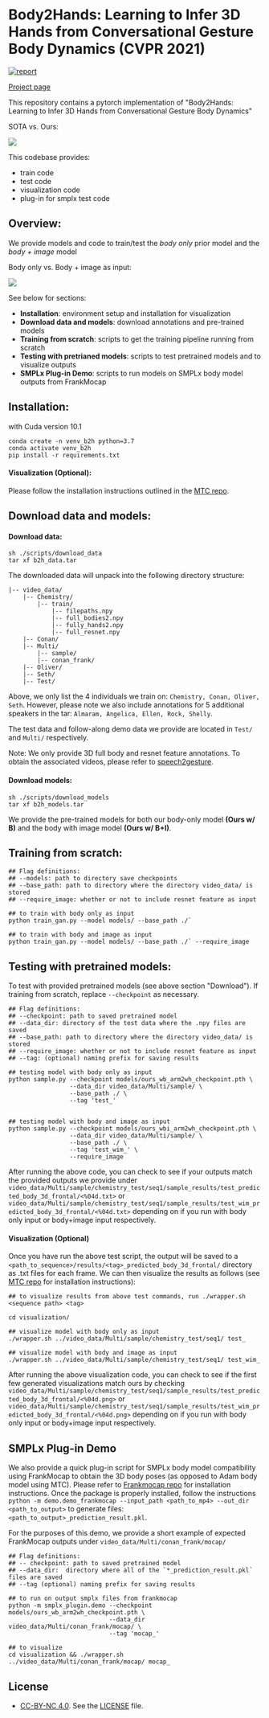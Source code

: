 # Body2Hands: Learning to Infer 3D Hands from Conversational Gesture Body Dynamics (CVPR 2021)

[![report](https://img.shields.io/badge/arXiv-2007.12287-b31b1b.svg)](https://arxiv.org/abs/2007.12287#)

[Project page](http://people.eecs.berkeley.edu/~evonne_ng/projects/body2hands/)

This repository contains a pytorch implementation of "Body2Hands: Learning to Infer 3D Hands from Conversational Gesture Body Dynamics"

SOTA vs. Ours:

![](video_data/b2h_mtc_preview.gif)

This codebase provides:
- train code
- test code
- visualization code
- plug-in for smplx test code


## Overview:
We provide models and code to train/test the *body only* prior model and the *body + image* model

Body only vs. Body + image as input:

![](video_data/b2h_wi_preview.gif)

See below for sections:
- **Installation**: environment setup and installation for visualization
- **Download data and models**: download annotations and pre-trained models
- **Training from scratch**: scripts to get the training pipeline running from scratch
- **Testing with pretrianed models**: scripts to test pretrained models and to visualize outputs
- **SMPLx Plug-in Demo**: scripts to run models on SMPLx body model outputs from FrankMocap

## Installation:
 with Cuda version 10.1

```
conda create -n venv_b2h python=3.7
conda activate venv_b2h
pip install -r requirements.txt
```

#### Visualization (Optional):
Please follow the installation instructions outlined in the [MTC repo](https://github.com/CMU-Perceptual-Computing-Lab/MonocularTotalCapture).


## Download data and models:
#### Download data:
```
sh ./scripts/download_data
tar xf b2h_data.tar
```

The downloaded data will unpack into the following directory structure:

```
|-- video_data/
    |-- Chemistry/
        |-- train/
            |-- filepaths.npy
            |-- full_bodies2.npy
            |-- fully_hands2.npy
            |-- full_resnet.npy
    |-- Conan/
    |-- Multi/
        |-- sample/
        |-- conan_frank/
    |-- Oliver/
    |-- Seth/
    |-- Test/
```

Above, we only list the 4 individuals we train on: `Chemistry, Conan, Oliver, Seth`. However, please note we also include annotations for 5 additional speakers in the tar: `Almaram, Angelica, Ellen, Rock, Shelly`.

The test data and follow-along demo data we provide are located in `Test/` and `Multi/` respectively.

Note: We only provide 3D full body and resnet feature annotations. To obtain the associated videos, please refer to [speech2gesture](https://github.com/amirbar/speech2gesture/blob/master/data/dataset.md).


#### Download models:
```
sh ./scripts/download_models
tar xf b2h_models.tar
```
We provide the pre-trained models for both our body-only model **(Ours w/ B)** and the body with image model **(Ours w/ B+I)**.


## Training from scratch:
```
## Flag definitions:
## --models: path to directory save checkpoints
## --base_path: path to directory where the directory video_data/ is stored
## --require_image: whether or not to include resnet feature as input

## to train with body only as input
python train_gan.py --model models/ --base_path ./`

## to train with body and image as input
python train_gan.py --model models/ --base_path ./` --require_image
```


## Testing with pretrained models:
To test with provided pretrained models (see above section "Download"). If training from scratch, replace `--checkpoint` as necessary.
```
## Flag definitions:
## --checkpoint: path to saved pretrained model
## --data_dir: directory of the test data where the .npy files are saved
## --base_path: path to directory where the directory video_data/ is stored
## --require_image: whether or not to include resnet feature as input
## --tag: (optional) naming prefix for saving results

## testing model with body only as input
python sample.py --checkpoint models/ours_wb_arm2wh_checkpoint.pth \
                 --data_dir video_data/Multi/sample/ \
                 --base_path ./ \
                 --tag 'test_'


## testing model with body and image as input
python sample.py --checkpoint models/ours_wbi_arm2wh_checkpoint.pth \
                 --data_dir video_data/Multi/sample/ \
                 --base_path ./ \
                 --tag 'test_wim_' \
                 --require_image
```

After running the above code, you can check to see if your outputs match the provided outputs we provide under `video_data/Multi/sample/chemistry_test/seq1/sample_results/test_predicted_body_3d_frontal/<%04d.txt>` or `video_data/Multi/sample/chemistry_test/seq1/sample_results/test_wim_predicted_body_3d_frontal/<%04d.txt>` depending on if you run with body only input or body+image input respectively. 


#### Visualization (Optional)
Once you have run the above test script, the output will be saved to a `<path_to_sequence>/results/<tag>_predicted_body_3d_frontal/` directory as .txt files for each frame. We can then visualize the results as follows (see [MTC repo](https://github.com/CMU-Perceptual-Computing-Lab/MonocularTotalCapture) for installation instructions):

```
## to visualize results from above test commands, run ./wrapper.sh <sequence path> <tag>

cd visualization/

## visualize model with body only as input
./wrapper.sh ../video_data/Multi/sample/chemistry_test/seq1/ test_

## visualize model with body and image as input
./wrapper.sh ../video_data/Multi/sample/chemistry_test/seq1/ test_wim_
```

After running the above visualization code, you can check to see if the first few generated visualizations match ours by checking `video_data/Multi/sample/chemistry_test/seq1/sample_results/test_predicted_body_3d_frontal/<%04d.png>` or `video_data/Multi/sample/chemistry_test/seq1/sample_results/test_wim_predicted_body_3d_frontal/<%04d.png>` depending on if you run with body only input or body+image input respectively. 


## SMPLx Plug-in Demo
We also provide a quick plug-in script for SMPLx body model compatibility using FrankMocap to obtain the 3D body poses (as opposed to Adam body model using MTC).
Please refer to [Frankmocap repo](https://github.com/facebookresearch/frankmocap/blob/master/docs/INSTALL.md) for installation instructions. Once the package is properly installed, follow the instructions `python -m demo.demo_frankmocap --input_path <path_to_mp4> --out_dir <path_to_output>` to generate files: `<path_to_output>_prediction_result.pkl`.

For the purposes of this demo, we provide a short example of expected FrankMocap outputs under `video_data/Multi/conan_frank/mocap/`


```
## Flag definitions:
## -- checkpoint: path to saved pretrained model
## --data_dir:  directory where all of the `*_prediction_result.pkl` files are saved
## --tag (optional) naming prefix for saving results

## to run on output smplx files from frankmocap
python -m smplx_plugin.demo --checkpoint models/ours_wb_arm2wh_checkpoint.pth \
                            --data_dir video_data/Multi/conan_frank/mocap/ \
                            --tag 'mocap_'

## to visualize
cd visualization && ./wrapper.sh ../video_data/Multi/conan_frank/mocap/ mocap_
```


## License
- [CC-BY-NC 4.0](https://creativecommons.org/licenses/by-nc/4.0/legalcode). 
See the [LICENSE](LICENSE) file. 
